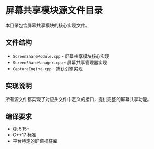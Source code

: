 # 屏幕共享模块源文件目录

本目录包含屏幕共享模块的核心实现文件。

## 文件结构

- `ScreenShareModule.cpp` - 屏幕共享模块核心实现
- `ScreenShareManager.cpp` - 屏幕共享管理器实现
- `CaptureEngine.cpp` - 捕获引擎实现

## 实现说明

所有源文件都实现了对应头文件中定义的接口，提供完整的屏幕共享功能。

## 编译要求

- Qt 5.15+
- C++17 标准
- 平台特定的屏幕捕获库
